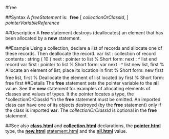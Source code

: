 
#free

##Syntax
A *freeStatement* is:
 **free** [ *collectionOrClassId*, ] *pointerVariableReference*

##Description
A **free** statement destroys (deallocates) an element that has been allocated by a **new** statement.

##Example
Using a collection, declare a list of records and allocate one of these records. Then deallocate the record.
        var list : collection of
            record
                contents : string ( 10 )
                next : pointer to list
                            % Short form: next : ^ list
            end record
        var first : pointer to list % Short form: var next : ^ list
        new list, first
                % Allocate an element of list; place its location in first
                % Short form: new first
        
        free list, first    % Deallocate the element of list located by first
                    % Short form: free first
##Details
The **free** statement sets the pointer variable to the **nil** value. See the **new** statement for examples of allocating elements of classes and values of types. It the pointer locates a type, the *collectionOrClassId *in the **free** statement must be omitted.
An imported class can have one of its objects destroyed (by the **free** statement) only if the class is imported **var**.
The *collectionOrClassId* is optional in the **free** statement.

##See also
**[class.html](class)** and **[collection.html](collection)** declarations, the **[pointer.html](pointer)** type, the **[new.html](new)** [statement.html](statement) and the **[nil.html](nil)** value.
